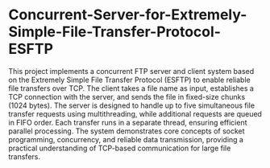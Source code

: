 # Concurrent-Server-for-Extremely-Simple-File-Transfer-Protocol-ESFTP

This project implements a concurrent FTP server and client system based on the Extremely Simple File Transfer Protocol (ESFTP) to enable reliable file transfers over TCP. The client takes a file name as input, establishes a TCP connection with the server, and sends the file in fixed-size chunks (1024 bytes). The server is designed to handle up to five simultaneous file transfer requests using multithreading, while additional requests are queued in FIFO order. Each transfer runs in a separate thread, ensuring efficient parallel processing. The system demonstrates core concepts of socket programming, concurrency, and reliable data transmission, providing a practical understanding of TCP-based communication for large file transfers.
